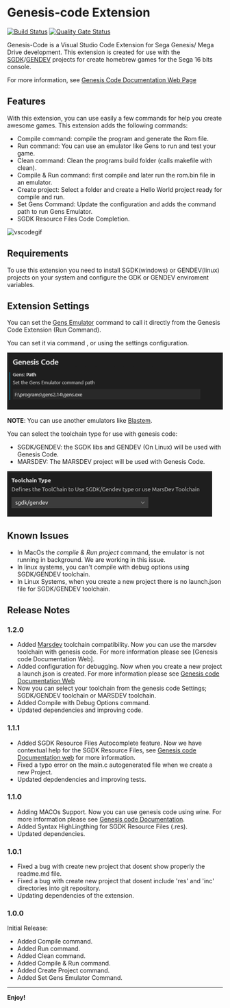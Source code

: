 # Genesis-code Extension

[![Build Status](https://dev.azure.com/zerasul/genesis-code/_apis/build/status/zerasul.genesis-code?branchName=master)](https://dev.azure.com/zerasul/genesis-code/_build/latest?definitionId=1&branchName=master) [![Quality Gate Status](https://sonarcloud.io/api/project_badges/measure?project=genesis-code-project&metric=alert_status)](https://sonarcloud.io/dashboard?id=genesis-code-project)

Genesis-Code is a Visual Studio Code Extension for Sega Genesis/ Mega Drive development. This extension is created for use with the [SGDK](https://github.com/Stephane-D/SGDK)/[GENDEV](https://github.com/kubilus1/gendev) projects for create homebrew games for the Sega 16 bits console.

For more information, see [Genesis Code Documentation Web Page](https://zerasul.github.io/genesis-code-docs/)

## Features

With this extension, you can use easily a few commands for help you create awesome games. This extension adds the following commands:

* Compile command: compile the program and generate the Rom file.
* Run command: You can use an emulator like Gens to run and test your game.
* Clean command: Clean the programs build folder (calls makefile with clean).
* Compile & Run command: first compile and later run the rom.bin file in an emulator.
* Create project: Select a folder and create a Hello World project ready for compile and run.
* Set Gens Command: Update the configuration and adds the command path to run Gens Emulator.
* SGDK Resource Files Code Completion.

![vscodegif](vscodegif.gif)

## Requirements

To use this extension you need to install SGDK(windows) or GENDEV(linux) projects on your system and configure the GDK or GENDEV enviroment variables.

## Extension Settings

You can set the [Gens Emulator](http://www.gens.me/) command to call it directly from the Genesis Code Extension (Run Command).

You can set it via command , or using the settings configuration.

![Genesiscodeconfiguration](genscodesettings.png)

**NOTE**: You can use another emulators like [Blastem](https://www.retrodev.com/blastem/).

You can select the toolchain type for use with genesis code:

* SGDK/GENDEV: the SGDK libs and GENDEV (On Linux) will be used with Genesis Code.
* MARSDEV: The MARSDEV project will be used with Genesis Code.

![genesiscodeconfigtoolchain](genesiscodeconfigtoolchain.png)

## Known Issues

* In MacOs the _compile & Run project_ command, the emulator is not running in background. We are working in this issue.
* In linux systems, you can't compile with debug options using SGDK/GENDEV toolchain.
* In Linux Systems, when you create a new project there is no launch.json file for SGDK/GENDEV toolchain.

## Release Notes

### 1.2.0

* Added [Marsdev](https://github.com/andwn/marsdev) toolchain compatibility. Now you can use the marsdev toolchain with genesis code. For more information please see [Genesis code Documentation Web].
* Added configuration for debugging. Now when you create a new project a launch.json is created. For more information please see [Genesis code Documentation Web](https://zerasul.github.io/genesis-code-docs/)
* Now you can select your toolchain from the genesis code Settings; SGDK/GENDEV toolchain or MARSDEV toolchain.
* Added Compile with Debug Options command.
* Updated dependencies and improving code.

### 1.1.1

* Added SGDK Resource Files Autocomplete feature. Now we have contextual help for the SGDK Resource Files, see [Genesis code Documentation web](https://zerasul.github.io/genesis-code-docs/otherfeatures/) for more information.
* Fixed a typo error on the main.c autogenerated file when we create a new Project.
* Updated depdendencies and improving tests.

### 1.1.0

* Adding MACOs Support. Now you can use genesis code using wine. For more information please see [Genesis code Documentation](https://zerasul.github.io/genesis-code-docs/).
* Added Syntax HighLingthing for SGDK Resource Files (.res).
* Updated dependencies.

### 1.0.1

* Fixed a bug with create new project that dosent show properly the readme.md file.
* Fixed a bug with create new project that dosent include 'res' and 'inc' directories into git repository.
* Updating dependencies of the extension.

### 1.0.0

Initial Release:

* Added Compile command.
* Added Run command.
* Added Clean command.
* Added Compile & Run command.
* Added Create Project command.
* Added Set Gens Emulator Command.

-----------------------------------------------------------------------------------------------------------


**Enjoy!**
